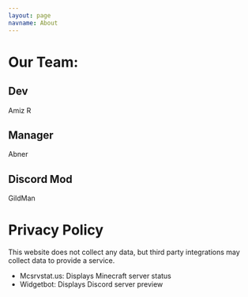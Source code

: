 ```yaml
---
layout: page
navname: About
---
```


# Our Team:

## Dev

<p title="amizr">Amiz R</p>

## Manager

<p title="abner_jr">Abner</p>

## Discord Mod

<p title="gildman">GildMan</p>


# Privacy Policy

This website does not collect any data, but third party integrations may collect data to provide a service.

- Mcsrvstat.us: Displays Minecraft server status
- Widgetbot: Displays Discord server preview
